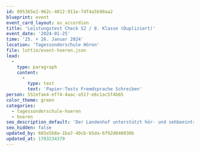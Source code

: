 ```yaml
---
id: 095365e2-962c-4012-911e-7df4a5b90aa2
blueprint: event
event_card_layout: as_accordion
title: 'Leistungstest Check S2 / 8. Klasse (Dupliziert)'
event_date: '2024-01-25'
time: '25. + 26. Januar 2024'
location: 'Tagessonderschule Hören'
file: lottie/event-hoeren.json
lead:
  -
    type: paragraph
    content:
      -
        type: text
        text: 'Papier-Tests Fremdsprache Schreiben'
person: 552efae4-ef74-4aac-a517-e6c1ac5f4b65
color_theme: green
categories:
  - tagessonderschule-hoeren
  - hoeren
seo_description_default: 'Der Landenhof unterstützt hör- und sehbeeinträchtigte Kinder & Jugendliche in ihrem selbstbestimmten Leben durch Förderung ihrer Fähigkeiten & Entwicklung'
seo_hidden: false
updated_by: 685e5b8a-1ba7-40cb-b5da-6f92d040030b
updated_at: 1703234379
---
```


